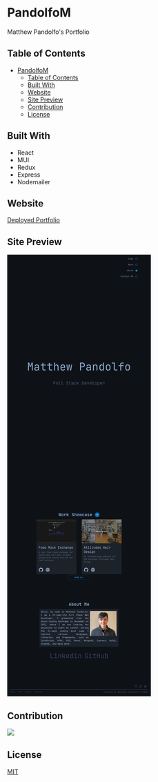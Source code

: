 # PandolfoM

Matthew Pandolfo's Portfolio

## Table of Contents

- [PandolfoM](#pandolfom)
  - [Table of Contents](#table-of-contents)
  - [Built With](#built-with)
  - [Website](#website)
  - [Site Preview](#site-preview)
  - [Contribution](#contribution)
  - [License](#license)

## Built With

- React
- MUI
- Redux
- Express
- Nodemailer

## Website

[Deployed Portfolio](https://mattpandolfo.com/)

## Site Preview

![Preview](./client/src/assets/preview.png)

## Contribution

<a href="https://github.com/PandolfoM/pandolfom/graphs/contributors">
  <img src="https://contrib.rocks/image?repo=PandolfoM/pandolfom" />
</a>

## License

[MIT](./LICENSE)

